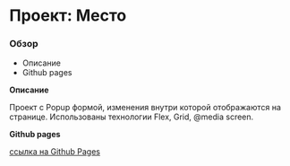# Проект: Место

### Обзор

* Описание
* Github pages

**Описание**

Проект с Popup формой, изменения внутри которой отображаютcя на странице. Использованы технологии Flex, Grid, @media screen.

**Github pages**

[ссылка на Github Pages](https://timabuev.github.io/mesto/)


